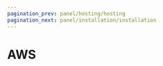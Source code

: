 ```yaml
---
pagination_prev: panel/hosting/hosting
pagination_next: panel/installation/installation
---
```


# AWS

